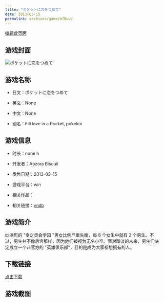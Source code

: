 ```yaml
---
title: "ポケットに恋をつめて"
date: 2013-03-15
permalink: archives/game/m70wv/
---
```

[编辑此页面](https://github.com/ACG-3/ADV3-source/blob/main/source/_posts/%E3%83%9D%E3%82%B1%E3%83%83%E3%83%88%E3%81%AB%E6%81%8B%E3%82%92%E3%81%A4%E3%82%81%E3%81%A6.md)

## 游戏封面

![ポケットに恋をつめて](https://pan.timero.xyz/d/onedrive/img_lib_001/%E3%83%9D%E3%82%B1%E3%83%83%E3%83%88%E3%81%AB%E6%81%8B%E3%82%92%E3%81%A4%E3%82%81%E3%81%A6_cover.avif)


## 游戏名称

- 日文：ポケットに恋をつめて
- 英文：None
- 中文：None

- 别名：Fill love in a Pocket, pokekoi


## 游戏信息

- 时长：none h
- 开发者：Aozora Biscuit
- 发售日期：2013-03-15
- 游戏平台：win
- 相关作品：

- 相关链接：[vndb](https://vndb.org/v9995)


## 游戏简介

纱浜町的 "幸之灵会学园 "男女比例严重失衡，每 8 个女生中就有 2 个男生。不过，男生并不像后宫那样，因为他们被视为无名小卒。面对暗淡的未来，男生们决定成立一个非官方的 "英雄俱乐部"，目的是成为大家都想拥有的人。




## 下载链接

[点击下载](https://pan.timero.xyz/onedrive/adv_lib_001/%E3%83%9D%E3%82%B1%E3%83%83%E3%83%88%E3%81%AB%E6%81%8B%E3%82%92%E3%81%A4%E3%82%81%E3%81%A6)


## 游戏截图


